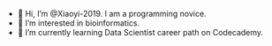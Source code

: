- 👋 Hi, I’m @Xiaoyi-2019. I am a programming novice. 
- 👀 I’m interested in bioinformatics.
- 🌱 I’m currently learning Data Scientist career path on Codecademy.



<!---
Xiaoyi-2019/Xiaoyi-2019 is a ✨ special ✨ repository because its `README.md` (this file) appears on your GitHub profile.
You can click the Preview link to take a look at your changes.
--->

